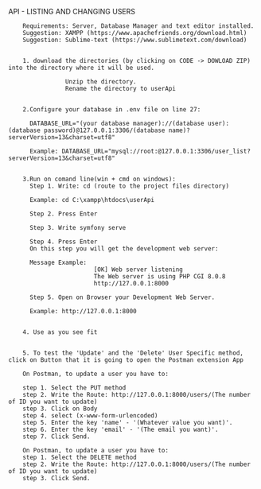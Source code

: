  API - LISTING AND CHANGING USERS
        
        Requirements: Server, Database Manager and text editor installed.
        Suggestion: XAMPP (https://www.apachefriends.org/download.html)
        Suggestion: Sublime-text (https://www.sublimetext.com/download)


        1. download the directories (by clicking on CODE -> DOWLOAD ZIP) into the directory where it will be used.

                    Unzip the directory.
                    Rename the directory to userApi                    
                   

        2.Configure your database in .env file on line 27:
        
          DATABASE_URL="(your database manager)://(database user):(database password)@127.0.0.1:3306/(database name)?serverVersion=13&charset=utf8"

          Example: DATABASE_URL="mysql://root:@127.0.0.1:3306/user_list?serverVersion=13&charset=utf8"
          
          
        3.Run on comand line(win + cmd on windows):
          Step 1. Write: cd (route to the project files directory)
         
          Example: cd C:\xampp\htdocs\userApi
          
          Step 2. Press Enter
          
          Step 3. Write symfony serve
          
          Step 4. Press Enter
          On this step you will get the development web server:
          
          Message Example:  
                            [OK] Web server listening                                                                                              
                            The Web server is using PHP CGI 8.0.8                                                                             
                            http://127.0.0.1:8000     
          
          Step 5. Open on Browser your Development Web Server.
          
          Example: http://127.0.0.1:8000     
          

        4. Use as you see fit
        
        
        5. To test the 'Update' and the 'Delete' User Specific method, click on Button that it is going to open the Postman extension App  
         
        On Postman, to update a user you have to:
        
        step 1. Select the PUT method
        step 2. Write the Route: http://127.0.0.1:8000/users/(The number of ID you want to update)
        step 3. Click on Body
        step 4. select (x-www-form-urlencoded)
        step 5. Enter the key 'name' - '(Whatever value you want)'. 
        step 6. Enter the key 'email' - '(The email you want)'.
        step 7. Click Send.
        
        On Postman, to update a user you have to:
        step 1. Select the DELETE method
        step 2. Write the Route: http://127.0.0.1:8000/users/(The number of ID you want to update)
        step 3. Click Send.
